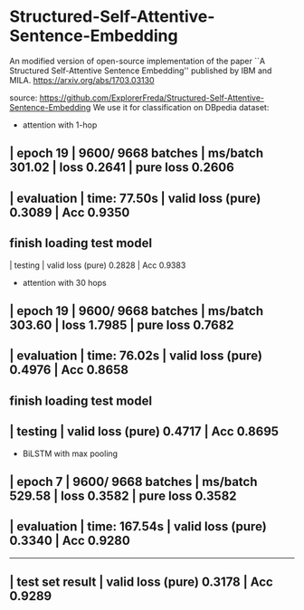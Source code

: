 # Structured-Self-Attentive-Sentence-Embedding
An modified version of open-source implementation of the paper ``A Structured Self-Attentive Sentence Embedding'' published by IBM and MILA. 
https://arxiv.org/abs/1703.03130

source: https://github.com/ExplorerFreda/Structured-Self-Attentive-Sentence-Embedding
We use it for classification on DBpedia dataset: 
* attention with 1-hop

| epoch  19 |  9600/ 9668 batches | ms/batch 301.02 | loss 0.2641 | pure loss 0.2606
-----------------------------------------------------------------------------------------
| evaluation | time: 77.50s | valid loss (pure) 0.3089 | Acc   0.9350
-----------------------------------------------------------------------------------------
finish loading test model
-----------------------------------------------------------------------------------------
| testing | valid loss (pure) 0.2828 | Acc   0.9383

* attention with 30 hops

| epoch  19 |  9600/ 9668 batches | ms/batch 303.60 | loss 1.7985 | pure loss 0.7682
-----------------------------------------------------------------------------------------
| evaluation | time: 76.02s | valid loss (pure) 0.4976 | Acc   0.8658
-----------------------------------------------------------------------------------------
finish loading test model
-----------------------------------------------------------------------------------------
| testing | valid loss (pure) 0.4717 | Acc   0.8695
-----------------------------------------------------------------------------------------

* BiLSTM with max pooling

| epoch   7 |  9600/ 9668 batches | ms/batch 529.58 | loss 0.3582 | pure loss 0.3582
-----------------------------------------------------------------------------------------
| evaluation | time: 167.54s | valid loss (pure) 0.3340 | Acc   0.9280
-----------------------------------------------------------------------------------------
-----------------------------------------------------------------------------------------
| test set result | valid loss (pure) 0.3178 | Acc   0.9289
-----------------------------------------------------------------------------------------
